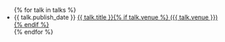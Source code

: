 <!--
title: Talks
description: Conferences, interviews, podcasts, screencasts, etc.
kind: section
-->


<ul class="chronological-list">
  {% for talk in talks %}
    <li class="chronological-item">
      <span class="chronological-date" data-date="{{ talk.publish_date }}" data-format="%Y %b %d">{{ talk.publish_date }}</span>
      <a class="chronological-link" href="{{ talk.href }}">{{ talk.title }}{% if talk.venue %} ({{ talk.venue }}){% endif %}</a>
    </li>
  {% endfor %}
</ul>
